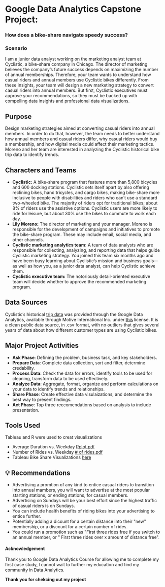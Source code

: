 # Google Data Analytics Capstone Project:
### How does a bike-share navigate speedy success?

### Scenario
I am a junior data analyst working on the marketing analyst team at Cyclistic, a bike-share company in Chicago. 
The director of marketing believes the company’s future success depends on maximizing the number of annual memberships. 
Therefore, your team wants to understand how casual riders and annual members use Cyclistic bikes differently. 
From these insights, your team will design a new marketing strategy to convert casual riders into annual
members. But first, Cyclistic executives must approve your recommendations, so they must be
backed up with compelling data insights and professional data visualizations.

## Purpose
Design marketing strategies aimed at converting casual riders into
annual members. In order to do that, however, the team needs to better understand how
annual members and casual riders differ, why casual riders would buy a membership, and how
digital media could affect their marketing tactics. Moreno and her team are interested in
analyzing the Cyclistic historical bike trip data to identify trends.

## Characters and Teams
- **Cyclistic:** A bike-share program that features more than 5,800 bicycles and 600
docking stations. Cyclistic sets itself apart by also offering reclining bikes, hand
tricycles, and cargo bikes, making bike-share more inclusive to people with disabilities
and riders who can’t use a standard two-wheeled bike. The majority of riders opt for
traditional bikes; about 8% of riders use the assistive options. Cyclistic users are more
likely to ride for leisure, but about 30% use the bikes to commute to work each day.
- **Lily Moreno:** The director of marketing and your manager. Moreno is responsible for
the development of campaigns and initiatives to promote the bike-share program.
These may include email, social media, and other channels.
- **Cyclistic marketing analytics team:** A team of data analysts who are responsible for
collecting, analyzing, and reporting data that helps guide Cyclistic marketing strategy.
You joined this team six months ago and have been busy learning about Cyclistic’s
mission and business goals—as well as how you, as a junior data analyst, can help
Cyclistic achieve them.
- **Cyclistic executive team:** The notoriously detail-oriented executive team will decide
whether to approve the recommended marketing program.

## Data Sources
Cyclistic’s historical [trip data](https://divvy-tripdata.s3.amazonaws.com/index.html) was provided through the Google Data Analytics, available through Motive International Inc. under [this](https://divvybikes.com/data-license-agreement) license. It is a clean public data source, in .csv format, with no outliers that gives several years of data about how different customer types are using Cyclistic bikes.  

## Major Project Activities
- **Ask Phase**:	Defining the problem, business task, and key stakeholders.
- **Prepare Data**:	Complete data collection, sort and filter, determine credability. 
- **Process Data**:	Check the data for errors, identify tools to be used for cleaning, transform data to be used effectively. 
- **Analyze Data**:	Aggregate, format, organize and perform calculations on your data to identify trends and relationships.
- **Share Phase**:	Create effective data visulaizations, and determine the best way to present findings. 
- **Act Phase**:	Top three reccomendations based on analysis to include presentation. 

## Tools Used
Tableau and R were used to creat visualizations 
  - Average Duration vs. Weekday [Rplot.pdf](https://github.com/user-attachments/files/17000176/Rplot.pdf)
  - Number of Rides vs. Weekday [# of rides.pdf](https://github.com/user-attachments/files/17003214/of.rides.pdf)
  - Tableau Bike Share Visualizations [here](https://public.tableau.com/views/CapstoneVisualizations_17262700914300/Story1?:language=en-US&:sid=&:redirect=auth&:display_count=n&:origin=viz_share_link)
  
## 💡 Recommendations
- Advertising a promtion of any kind to entice casual riders to transition into annual mambers, you will want to advertise at the most popular starting stations, or ending stations, for casual members.
- Advertising on Sundays will be your best effort since the highest traffic of casual riders is on Sundays.
- You can include health benefits of riding bikes into your advertising to entice further.
- Potentially adding a dicount for a certain distance into their "new" membership, or a discount for a certain number of rides.
- You could run a promotion such as "First three rides free if you switch to an annual member, or " First three rides over x amount of distance free". 
 
 #### Acknowledgement
 Thank you to Google Data Analytics Course for allowing me to complete my first case study, I cannot wait to further my education and find my community in Data Analytics. 
 
 **Thank you for chekcing out my project**
